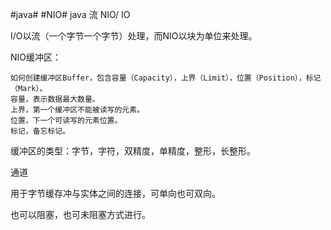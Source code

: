 #java# #NIO# java 流
NIO/ IO 

I/O以流（一个字节一个字节）处理，而NIO以块为单位来处理。

NIO缓冲区：

	如何创建缓冲区Buffer，包含容量（Capacity），上界（Limit），位置（Position），标记（Mark）。
    容量，表示数据最大数量。
    上界，第一个缓冲区不能被读写的元素。
    位置，下一个可读写的元素位置。
    标记，备忘标记。
缓冲区的类型：字节，字符，双精度，单精度，整形，长整形。

通道

用于字节缓存冲与实体之间的连接，可单向也可双向。

也可以阻塞，也可未阻塞方式进行。

